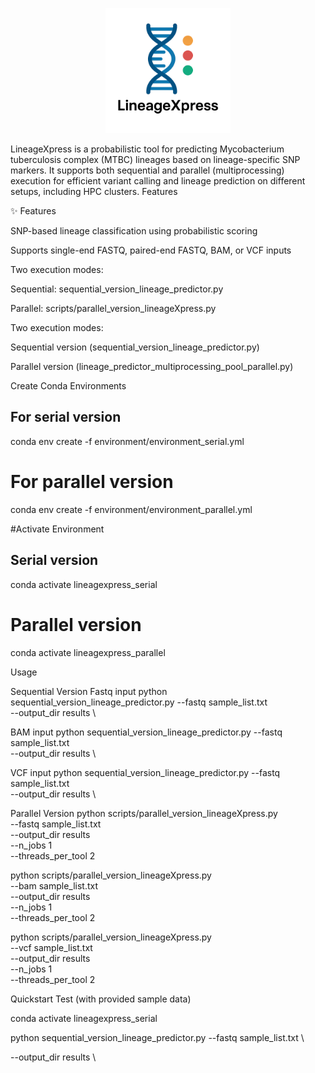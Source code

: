 <p align="center">
  <img src="assets/lineageXpress.png" alt="LineageXpress Logo" width="200"/>
</p>



LineageXpress is a probabilistic tool for predicting Mycobacterium tuberculosis complex (MTBC) lineages based on lineage-specific SNP markers.
It supports both sequential and parallel (multiprocessing) execution for efficient variant calling and lineage prediction on different setups, including HPC clusters.
Features

✨ Features

SNP-based lineage classification using probabilistic scoring

Supports single-end FASTQ, paired-end FASTQ, BAM, or VCF inputs

Two execution modes:

Sequential: sequential_version_lineage_predictor.py

Parallel: scripts/parallel_version_lineageXpress.py

Two execution modes:

Sequential version (sequential_version_lineage_predictor.py)

Parallel version (lineage_predictor_multiprocessing_pool_parallel.py)

Create Conda Environments

## For serial version
conda env create -f environment/environment_serial.yml

# For parallel version
conda env create -f environment/environment_parallel.yml

#Activate Environment
## Serial version
conda activate lineagexpress_serial

# Parallel version
conda activate lineagexpress_parallel

Usage

Sequential Version
Fastq input
python sequential_version_lineage_predictor.py 
  --fastq sample_list.txt \
  --output_dir results \

BAM input
python sequential_version_lineage_predictor.py 
  --fastq sample_list.txt \
  --output_dir results \

VCF input
python sequential_version_lineage_predictor.py 
  --fastq sample_list.txt \
  --output_dir results \

Parallel Version
python scripts/parallel_version_lineageXpress.py \
  --fastq sample_list.txt \
  --output_dir results \
  --n_jobs 1\
  --threads_per_tool 2

python scripts/parallel_version_lineageXpress.py \
  --bam sample_list.txt \
  --output_dir results \
  --n_jobs 1\
  --threads_per_tool 2

python scripts/parallel_version_lineageXpress.py \
  --vcf sample_list.txt \
  --output_dir results \
  --n_jobs 1 \
  --threads_per_tool 2


Quickstart Test (with provided sample data)

conda activate lineagexpress_serial 

python sequential_version_lineage_predictor.py 
  --fastq sample_list.txt \

  --output_dir results \




